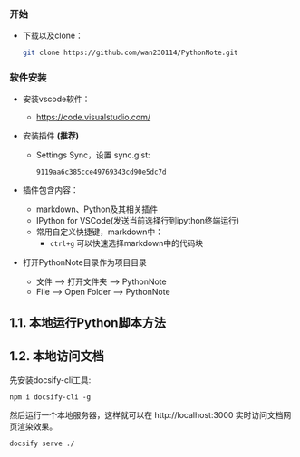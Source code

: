 ### 开始
- 下载以及clone：  

    ```bash
    git clone https://github.com/wan230114/PythonNote.git
    ```

### 软件安装
- 安装vscode软件：  
  - https://code.visualstudio.com/
- 安装插件 **(推荐)**
  - Settings Sync，设置 sync.gist:

    ```
    9119aa6c385cce49769343cd90e5dc7d
    ```

- 插件包含内容：
  - markdown、Python及其相关插件
  - IPython for VSCode(发送当前选择行到ipython终端运行)
  - 常用自定义快捷键，markdown中：
    - `ctrl+g` 可以快速选择markdown中的代码块

- 打开PythonNote目录作为项目目录  
  - 文件 --> 打开文件夹  --> PythonNote
  - File --> Open Folder --> PythonNote


## 1.1. 本地运行Python脚本方法


## 1.2. 本地访问文档

先安装docsify-cli工具:
```shell
npm i docsify-cli -g
```

然后运行一个本地服务器，这样就可以在 http://localhost:3000 实时访问文档网页渲染效果。

```shell
docsify serve ./
```